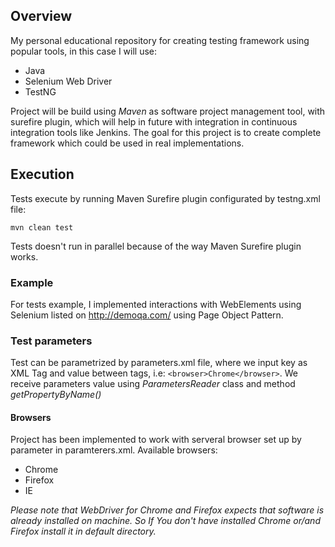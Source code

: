 ## Overview
My personal educational repository for creating testing framework using popular tools, in this case I will use:
+ Java
+ Selenium Web Driver
+ TestNG

Project will be build using *Maven* as software project management tool, with surefire plugin, which will help in future with integration in continuous integration tools like Jenkins. The goal for this project is to create complete framework which could be used in real implementations.

## Execution
Tests execute by running Maven Surefire plugin configurated by testng.xml file:

`mvn clean test`

Tests doesn't run in parallel because of the way Maven Surefire plugin works.
### Example
For tests example, I implemented interactions with WebElements using Selenium listed on http://demoqa.com/ using Page Object Pattern.

### Test parameters
Test can be parametrized by parameters.xml file, where we input key as XML Tag and value between tags, i.e: `<browser>Chrome</browser>`. We receive parameters value using _ParametersReader_ class and method _getPropertyByName()_

#### Browsers
Project has been implemented to work with serveral browser set up by <browser> parameter in paramterers.xml. Available browsers:
+ Chrome
+ Firefox
+ IE

_Please note that WebDriver for Chrome and Firefox expects that software is already installed on machine. So If You don't have installed Chrome or/and Firefox install it in default directory._

